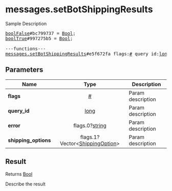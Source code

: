 # messages.setBotShippingResults

Sample Description

<pre>
<a href="../constructor/boolFalse">boolFalse</a>#bc799737 = <a href="../type/Bool.md">Bool</a>;
<a href="../constructor/boolTrue">boolTrue</a>#997275b5 = <a href="../type/Bool.md">Bool</a>;

---functions---
<a href="../method/messages.setBotShippingResults.md">messages.setBotShippingResults</a>#e5f672fa flags:<a href="../type/#.md">#</a> query_id:<a href="../type/long.md">long</a> error:flags.0?<a href="../type/string.md">string</a> shipping_options:flags.1?Vector&lt;<a href="../type/ShippingOption.md">ShippingOption</a>&gt; = <a href="../type/Bool.md">Bool</a>;
</pre>

## Parameters

| Name | Type | Description |
|------|:----:|-------------|
| **flags** | <a href="../type/#.md">#</a> | Param description |
| **query_id** | <a href="../type/long.md">long</a> | Param description |
| **error** | flags.0?<a href="../type/string.md">string</a> | Param description |
| **shipping_options** | flags.1?Vector&lt;<a href="../type/ShippingOption.md">ShippingOption</a>&gt; | Param description |

## Result

Returns <a href="../type/Bool.md">Bool</a>

Describe the result

